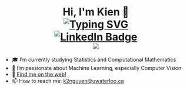 


<!--
**k13nNg/k13nNg** is a ✨ _special_ ✨ repository because its `README.md` (this file) appears on your GitHub profile.

Here are some ideas to get you started:

- 🔭 I’m currently working on ...
- 🌱 I’m currently learning ...
- 👯 I’m looking to collaborate on ...
- 🤔 I’m looking for help with ...
- 💬 Ask me about ...
- 📫 How to reach me: ...
- 😄 Pronouns: ...
- ⚡ Fun fact: ...
-->

<h1 align = "center">
  Hi, I'm Kien 👋 <br>
<a href="https://git.io/typing-svg"><img src="https://readme-typing-svg.demolab.com?font=Fira+Code&pause=1000&center=true&width=435&lines=Combinatorial+Optimization;Machine+Learning+and+AI+enthusiast;Lifelong+learner" alt="Typing SVG" /></a>
  <div id="badges">
  <a href="[your-linkedin-URL](https://www.linkedin.com/in/k2nnguyen/)" align = "center">
    <img src="https://img.shields.io/badge/LinkedIn-blue?style=for-the-badge&logo=linkedin&logoColor=white" alt="LinkedIn Badge"/>
  </a>
<!--   <a href="your-youtube-URL">
    <img src="https://img.shields.io/github/license/k13nNg/:repo" alt="Youtube Badge"/>
  </a>
  <a href="your-twitter-URL">
    <img src="https://img.shields.io/badge/Twitter-blue?style=for-the-badge&logo=twitter&logoColor=white" alt="Twitter Badge"/>
  </a> -->
</div>
  <img src="https://komarev.com/ghpvc/?username=k13nNg&style=flat-square&color=blue" alt=""/> <br>
  <img src="https://media.giphy.com/media/qgQUggAC3Pfv687qPC/giphy.gif" />
</h1>

- 🎓 I’m currently studying Statistics and Computational Mathematics
- 🌱 I’m passionate about Machine Learning, especially Computer Vision
- 🤪 [Find me on the web!](https://k13nng.github.io/personal-portfolio/)
- 📫 How to reach me: k2nguyen@uwaterloo.ca
